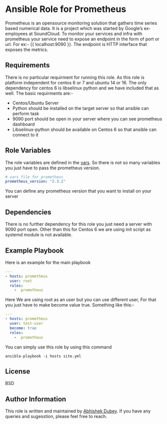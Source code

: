 # Ansible Role for Prometheus

Prometheus is an opensource monitoring solution that gathers time series based numerical data. It is a project which was started by Google’s ex-employees at SoundCloud.
To monitor your services and infra with prometheus your service need to expose an endpoint in the form of port or url. For ex:- {{ localhost:9090 }}. The endpoint is HTTP interface that exposes the metrics.

## Requirements

There is no particular requirment for running this role. As this role is platform independent for centos 6 or 7 and ubuntu 14 or 16. The only dependency for centos 6 is libselinux python and we have included that as well.
The basic requirments are:-
- Centos/Ubuntu Server
- Python should be installed on the target server so that ansible can perform task
- 9090 port should be open in your server where you can see prometheus dashboard
- Libselinux-python should be available on Centos 6 so that ansible can connect to it

## Role Variables
The role variables are defined in the [vars](https://gitlab.com/oosm/osm_prometheus/tree/master/vars). So there is not so many variables you just have to pass the prometheus version.

```yaml
# vars file for prometheus
prometheus_version: "2.3.2"
```
You can define any prometheus version that you want to install on your server

## Dependencies

There is no further dependency for this role you just need a server with 9090 port open. Other than this for Centos 6 we are using init script as systemd module is not available.

## Example Playbook

Here is an example for the main playbook

```yaml
---
- hosts: prometheus
  user: root
  roles:
    -  prometheus
```
Here We are using root as an user but you can use different user, For that you just have to make become value true. Something like this:-
```yaml
---
- hosts: prometheus
  user: test-user
  become: true
  roles:
    -  prometheus
```
You can simply use this role by using this command
```shell
ansible-playbook -i hosts site.yml
```
## License

BSD

## Author Information

This role is written and maintained by [Abhishek Dubey](https://gitlab.com/abhishek-dubey). If you have any queries and sugesstion, please feel free to reach.